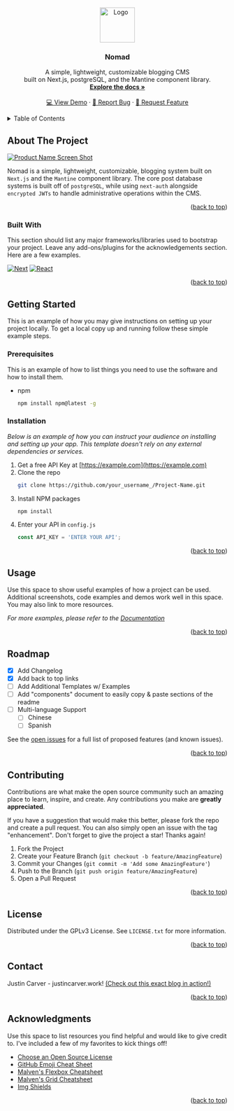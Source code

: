 <!-- Improved compatibility of back to top link: See: https://github.com/othneildrew/Best-README-Template/pull/73 -->

<a name="readme-top"></a>

<!-- PROJECT LOGO -->
<br />
<div align="center">
  <a href="https://github.com/justin-carver/Nomad">
    <img src="images/logo.png" alt="Logo" width="80" height="80">
  </a>

  <h3 align="center">Nomad</h3>

  <p align="center">
    A simple, lightweight, customizable blogging CMS<br />built on Next.js, postgreSQL, and the Mantine component library.
    <br />
    <a href="https://github.com/othneildrew/Best-README-Template"><strong>Explore the docs »</strong></a>
    <br />
    <br />
    <a href="https://blog.justincarver.work">💻 View Demo</a>
    ·
    <a href="https://github.com/justin-carver/Nomad/issues">🐛 Report Bug</a>
    ·
    <a href="https://github.com/justin-carver/Nomad/issues">🧩 Request Feature</a>
  </p>
</div>

<!-- TABLE OF CONTENTS -->
<details>
  <summary>Table of Contents</summary>
  <ol>
    <li>
      <a href="#about-the-project">About The Project</a>
      <ul>
        <li><a href="#built-with">Built With</a></li>
      </ul>
    </li>
    <li>
      <a href="#getting-started">Getting Started</a>
      <ul>
        <li><a href="#prerequisites">Prerequisites</a></li>
        <li><a href="#installation">Installation</a></li>
      </ul>
    </li>
    <li><a href="#usage">Usage</a></li>
    <li><a href="#roadmap">Roadmap</a></li>
    <li><a href="#contributing">Contributing</a></li>
    <li><a href="#license">License</a></li>
    <li><a href="#contact">Contact</a></li>
    <li><a href="#acknowledgments">Acknowledgments</a></li>
  </ol>
</details>

<!-- ABOUT THE PROJECT -->

## About The Project

[![Product Name Screen Shot][product-screenshot]](https://example.com)

Nomad is a simple, lightweight, customizable, blogging system built on `Next.js` and the `Mantine` component library. The core post database systems is built off of `postgreSQL`, while using `next-auth` alongside `encrypted JWTs` to handle administrative operations within the CMS.

<p align="right">(<a href="#readme-top">back to top</a>)</p>

### Built With

This section should list any major frameworks/libraries used to bootstrap your project. Leave any add-ons/plugins for the acknowledgements section. Here are a few examples.

[![Next][next.js]][next-url]
[![React][react.js]][react-url]

<p align="right">(<a href="#readme-top">back to top</a>)</p>

<!-- GETTING STARTED -->

## Getting Started

This is an example of how you may give instructions on setting up your project locally.
To get a local copy up and running follow these simple example steps.

### Prerequisites

This is an example of how to list things you need to use the software and how to install them.

-   npm
    ```sh
    npm install npm@latest -g
    ```

### Installation

_Below is an example of how you can instruct your audience on installing and setting up your app. This template doesn't rely on any external dependencies or services._

1. Get a free API Key at [https://example.com](https://example.com)
2. Clone the repo
    ```sh
    git clone https://github.com/your_username_/Project-Name.git
    ```
3. Install NPM packages
    ```sh
    npm install
    ```
4. Enter your API in `config.js`
    ```js
    const API_KEY = 'ENTER YOUR API';
    ```

<p align="right">(<a href="#readme-top">back to top</a>)</p>

<!-- USAGE EXAMPLES -->

## Usage

Use this space to show useful examples of how a project can be used. Additional screenshots, code examples and demos work well in this space. You may also link to more resources.

_For more examples, please refer to the [Documentation](https://example.com)_

<p align="right">(<a href="#readme-top">back to top</a>)</p>

<!-- ROADMAP -->

## Roadmap

-   [x] Add Changelog
-   [x] Add back to top links
-   [ ] Add Additional Templates w/ Examples
-   [ ] Add "components" document to easily copy & paste sections of the readme
-   [ ] Multi-language Support
    -   [ ] Chinese
    -   [ ] Spanish

See the [open issues](https://github.com/othneildrew/Best-README-Template/issues) for a full list of proposed features (and known issues).

<p align="right">(<a href="#readme-top">back to top</a>)</p>

<!-- CONTRIBUTING -->

## Contributing

Contributions are what make the open source community such an amazing place to learn, inspire, and create. Any contributions you make are **greatly appreciated**.

If you have a suggestion that would make this better, please fork the repo and create a pull request. You can also simply open an issue with the tag "enhancement".
Don't forget to give the project a star! Thanks again!

1. Fork the Project
2. Create your Feature Branch (`git checkout -b feature/AmazingFeature`)
3. Commit your Changes (`git commit -m 'Add some AmazingFeature'`)
4. Push to the Branch (`git push origin feature/AmazingFeature`)
5. Open a Pull Request

<p align="right">(<a href="#readme-top">back to top</a>)</p>

<!-- LICENSE -->

## License

Distributed under the GPLv3 License. See `LICENSE.txt` for more information.

<p align="right">(<a href="#readme-top">back to top</a>)</p>

<!-- CONTACT -->

## Contact

Justin Carver - justincarver.work! [(Check out this exact blog in action!)](https://blog.justincarver.work)

<p align="right">(<a href="#readme-top">back to top</a>)</p>

<!-- ACKNOWLEDGMENTS -->

## Acknowledgments

Use this space to list resources you find helpful and would like to give credit to. I've included a few of my favorites to kick things off!

-   [Choose an Open Source License](https://choosealicense.com)
-   [GitHub Emoji Cheat Sheet](https://www.webpagefx.com/tools/emoji-cheat-sheet)
-   [Malven's Flexbox Cheatsheet](https://flexbox.malven.co/)
-   [Malven's Grid Cheatsheet](https://grid.malven.co/)
-   [Img Shields](https://shields.io)

<p align="right">(<a href="#readme-top">back to top</a>)</p>

<!-- MARKDOWN LINKS & IMAGES -->
<!-- https://www.markdownguide.org/basic-syntax/#reference-style-links -->

[contributors-shield]: https://img.shields.io/github/contributors/othneildrew/Best-README-Template.svg?style=for-the-badge
[contributors-url]: https://github.com/othneildrew/Best-README-Template/graphs/contributors
[forks-shield]: https://img.shields.io/github/forks/othneildrew/Best-README-Template.svg?style=for-the-badge
[forks-url]: https://github.com/othneildrew/Best-README-Template/network/members
[stars-shield]: https://img.shields.io/github/stars/othneildrew/Best-README-Template.svg?style=for-the-badge
[stars-url]: https://github.com/othneildrew/Best-README-Template/stargazers
[issues-shield]: https://img.shields.io/github/issues/othneildrew/Best-README-Template.svg?style=for-the-badge
[issues-url]: https://github.com/othneildrew/Best-README-Template/issues
[license-shield]: https://img.shields.io/github/license/othneildrew/Best-README-Template.svg?style=for-the-badge
[license-url]: https://github.com/othneildrew/Best-README-Template/blob/master/LICENSE.txt
[linkedin-shield]: https://img.shields.io/badge/-LinkedIn-black.svg?style=for-the-badge&logo=linkedin&colorB=555
[linkedin-url]: https://linkedin.com/in/othneildrew
[product-screenshot]: images/screenshot.png
[next.js]: https://img.shields.io/badge/next.js-000000?style=for-the-badge&logo=nextdotjs&logoColor=white
[next-url]: https://nextjs.org/
[react.js]: https://img.shields.io/badge/React-20232A?style=for-the-badge&logo=react&logoColor=61DAFB
[react-url]: https://reactjs.org/
